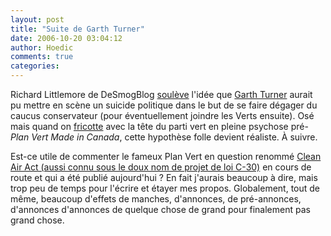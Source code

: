 ```yaml
---
layout: post
title: "Suite de Garth Turner"
date: 2006-10-20 03:04:12
author: Hoedic
comments: true
categories: 
---
```



Richard Littlemore de DeSmogBlog [soulève](http://www.desmogblog.com/no-room-for-good-climate-policy-in-tory-caucus) l'idée que [Garth Turner](http://www.garth.ca/) aurait pu mettre en scène un suicide politique dans le but de se faire dégager du caucus conservateur (pour éventuellement joindre les Verts ensuite). Osé mais quand on [fricotte](http://www.garth.ca/weblog/2006/10/17/the-stakes/) avec la tête du parti vert en pleine psychose pré-*Plan Vert Made in Canada*, cette hypothèse folle devient réaliste. À suivre.

Est-ce utile de commenter le fameux Plan Vert en question renommé [Clean Air Act (aussi connu sous le doux nom de projet de loi C-30)](http://www2.parl.gc.ca/HousePublications/Publication.aspx?Docid=2413797&file=4) en cours de route et qui a été publié aujourd'hui ? En fait j'aurais beaucoup à dire, mais trop peu de temps pour l'écrire et étayer mes propos. Globalement, tout de même, beaucoup d'effets de manches, d'annonces, de pré-annonces,  d'annonces d'annonces de quelque chose de grand pour finalement pas grand chose.